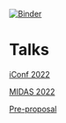 [![Binder](https://mybinder.org/badge_logo.svg)](https://mybinder.org/v2/gh/snotskie/talks/HEAD)

# Talks

[iConf 2022](https://snotskie.github.io/talks/iconf-2022/)

[MIDAS 2022](https://snotskie.github.io/talks/midas-2022/)

[Pre-proposal](https://snotskie.github.io/talks/pre-proposal/)
